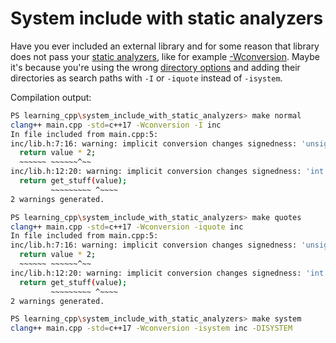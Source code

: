 # System include with static analyzers

Have you ever included an external library and for some reason that library does not pass your [static analyzers](https://gcc.gnu.org/onlinedocs/gcc/Warning-Options.html), like for example [-Wconversion](https://gcc.gnu.org/wiki/NewWconversion). Maybe it's because you're using the wrong [directory options](https://gcc.gnu.org/wiki/NewWconversion) and adding their directories as search paths with `-I` or `-iquote` instead of `-isystem`.

Compilation output:
```bash
PS learning_cpp\system_include_with_static_analyzers> make normal
clang++ main.cpp -std=c++17 -Wconversion -I inc
In file included from main.cpp:5:
inc/lib.h:7:16: warning: implicit conversion changes signedness: 'unsigned int' to 'int' [-Wsign-conversion]
  return value * 2;
  ~~~~~~ ~~~~~~^~~
inc/lib.h:12:20: warning: implicit conversion changes signedness: 'int' to 'std::uint32_t' (aka 'unsigned int') [-Wsign-conversion]
  return get_stuff(value);
         ~~~~~~~~~ ^~~~~
2 warnings generated.

PS learning_cpp\system_include_with_static_analyzers> make quotes
clang++ main.cpp -std=c++17 -Wconversion -iquote inc
In file included from main.cpp:5:
inc/lib.h:7:16: warning: implicit conversion changes signedness: 'unsigned int' to 'int' [-Wsign-conversion]
  return value * 2;
  ~~~~~~ ~~~~~~^~~
inc/lib.h:12:20: warning: implicit conversion changes signedness: 'int' to 'std::uint32_t' (aka 'unsigned int') [-Wsign-conversion]
  return get_stuff(value);
         ~~~~~~~~~ ^~~~~
2 warnings generated.

PS learning_cpp\system_include_with_static_analyzers> make system
clang++ main.cpp -std=c++17 -Wconversion -isystem inc -DISYSTEM
```